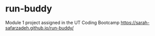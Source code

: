 # run-buddy
Module 1 project assigned in the UT Coding Bootcamp
https://sarah-safarzadeh.github.io/run-buddy/
